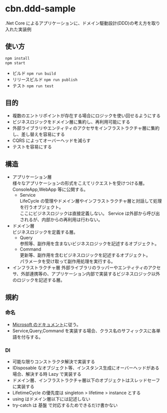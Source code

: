 # cbn.ddd-sample

.Net Core によるアプリケーションに、ドメイン駆動設計(DDD)の考え方を取り入れた実装例

## 使い方

```bash
npm install
npm start
```

- ビルド
  `npm run build`
- リリースビルド
  `npm run publish`
- テスト
  `npm run test`

## 目的

- 複数のエントリポイントが存在する場合にロジックを使い回せるようにする
- ビジネスロジックをドメイン層に集約し、再利用可能にする
- 外部ライブラリやエンティティのアクセサをインフラストラクチャ層に集約し、差し替えを容易にする
- CQRS によってオーバーヘッドを減らす
- テストを容易にする

## 構造

- アプリケーション層  
  様々なアプリケーションの形式をこえてリクエストを受けつける層。  
   ConsoleApp,WebApp 等に公開する。
  - Service  
    LifeCycle の管理やドメイン層やインフラストラクチャ層と対話して処理を行うオブジェクト。  
    ここにビジネスロジックは直接定義しない。
    Service は外部から呼び出されるが、内部からの再利用は行わない。
- ドメイン層  
   ビジネスロジックを定義する層。
  - Query  
    参照等、副作用を含まないビジネスロジックを記述するオブジェクト。
  - Command  
    更新等、副作用を含むビジネスロジックを記述するオブジェクト。  
    パラメータを受け取って副作用処理を実行する。
- インフラストラクチャ層
  外部ライブラリのラッパーやエンティティのアクセサ、外部連携等の、アプリケーション内部で実装するビジネスロジック以外のロジックを記述する層。

## 規約

### 命名

- [Microsoft のドキュメント](https://docs.microsoft.com/ja-jp/dotnet/csharp/programming-guide/inside-a-program/coding-conventions)に従う。
- Service,Query,Command を実装する場合、クラス名のサフィックスに各単語を付与する。

### DI

- 可能な限りコンストラクタ解決で実装する
- IDisposable なオブジェクト等、インスタンス生成にオーバーヘッドがある場合、解決する時 Lazy で実装する
- ドメイン層、インフラストラクチャ層以下のオブジェクトはスレッドセーフに実装する
- LifetimeCycle の優先度は singleton > lifetime > instance とする
- using はドメイン層以下には記述しない
- try-catch は 基盤 で対応するためできるだけ書かない
